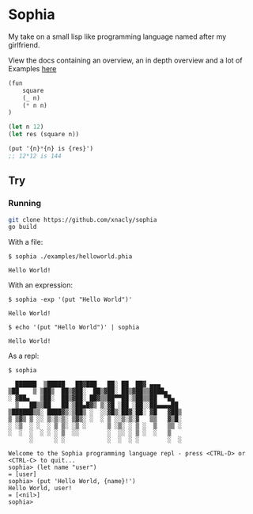 # Sophia

My take on a small lisp like programming language named after my girlfriend.

View the docs containing an overview, an in depth overview and a lot of
Examples [here](https://xnacly.github.io/Sophia/)

```lisp
(fun
    square
    (_ n)
    (* n n)
)

(let n 12)
(let res (square n))

(put '{n}*{n} is {res}')
;; 12*12 is 144
```

## Try

### Running

```bash
git clone https://github.com/xnacly/sophia
go build
```

With a file:

```text
$ sophia ./examples/helloworld.phia

Hello World!
```

With an expression:

```
$ sophia -exp '(put "Hello World")'

Hello World!
```

```
$ echo '(put "Hello World")' | sophia

Hello World!
```

As a repl:

```
$ sophia

  ██████  ▒█████   ██▓███   ██░ ██  ██▓ ▄▄▄
▒██    ▒ ▒██▒  ██▒▓██░  ██▒▓██░ ██▒▓██▒▒████▄
░ ▓██▄   ▒██░  ██▒▓██░ ██▓▒▒██▀▀██░▒██▒▒██  ▀█▄
  ▒   ██▒▒██   ██░▒██▄█▓▒ ▒░▓█ ░██ ░██░░██▄▄▄▄██
▒██████▒▒░ ████▓▒░▒██▒ ░  ░░▓█▒░██▓░██░ ▓█   ▓██▒
▒ ▒▓▒ ▒ ░░ ▒░▒░▒░ ▒▓▒░ ░  ░ ▒ ░░▒░▒░▓   ▒▒   ▓▒█░
░ ░▒  ░ ░  ░ ▒ ▒░ ░▒ ░      ▒ ░▒░ ░ ▒ ░  ▒   ▒▒ ░
░  ░  ░  ░ ░ ░ ▒  ░░        ░  ░░ ░ ▒ ░  ░   ▒
      ░      ░ ░            ░  ░  ░ ░        ░  ░

Welcome to the Sophia programming language repl - press <CTRL-D> or <CTRL-C> to quit...
sophia> (let name "user")
= [user]
sophia> (put 'Hello World, {name}!')
Hello World, user!
= [<nil>]
sophia>
```
